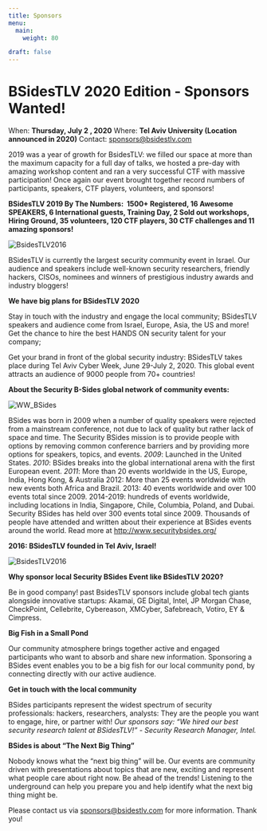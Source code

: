 ```yaml
---
title: Sponsors
menu:
  main:
    weight: 80

draft: false
---
```


# BSidesTLV 2020 Edition - Sponsors Wanted!

When: **Thursday, July 2 , 2020**
Where: **Tel Aviv University (Location announced in 2020)**
Contact: sponsors@bsidestlv.com

2019 was a year of growth for BsidesTLV: we filled our space at more than the maximum capacity for a full day of talks, we hosted a pre-day with amazing workshop content and ran a very successful CTF with massive participation! Once again our event brought together record numbers of  participants, speakers, CTF players, volunteers, and sponsors!

**BSidesTLV 2019 By The Numbers:   1500+ Registered, 16 Awesome SPEAKERS, 6 International guests, Training Day, 2 Sold out workshops, Hiring Ground, 35 volunteers, 120 CTF players, 30 CTF challenges and 11 amazing sponsors!**

![BsidesTLV2016](/images/partners/1.jpeg)

BSidesTLV is currently the largest security community event in Israel. Our audience and speakers include well-known security researchers, friendly hackers, CISOs, nominees and winners of prestigious industry awards and industry bloggers!

**We have big plans for BSidesTLV 2020**

Stay in touch with the industry and engage the local community; BSidesTLV speakers and audience come from Israel, Europe, Asia, the US and more! 
Get the chance to hire the best HANDS ON security talent for your company;

Get your brand in front of the global security industry:
BSidesTLV takes place during Tel Aviv Cyber Week, June 29-July 2, 2020. This global event attracts an audience of 9000 people from 70+ countries!


__**About the Security B-Sides global network of community events:**__

![WW_BSides](/images/partners/bsides_global.jpeg)

BSides was born in 2009 when a number of quality speakers were rejected from a mainstream conference, not due to lack of quality but rather lack of space and time. The Security BSides mission is to provide people with options by removing common conference barriers and by providing more options for speakers, topics, and events.
*2009*: Launched in the United States.
*2010*: BSides breaks into the global international arena with the first European event.
*2011*: More than 20 events worldwide in the US, Europe, India, Hong Kong, & Australia 2012: More than 25 events worldwide with new events both Africa and Brazil. 2013: 40 events worldwide and over 100 events total since 2009. 2014-2019: hundreds of events worldwide, including locations in India, Singapore, Chile, Columbia, Poland, and Dubai. Security BSides has held over 300 events total since 2009. Thousands of people have attended and written about their experience at BSides events around the world. Read more at http://www.securitybsides.org/


**2016: BSidesTLV founded in Tel Aviv, Israel!**

![BsidesTLV2016]()

**Why sponsor local Security BSides Event like BSidesTLV 2020?**

Be in good company! past BsidesTLV sponsors include global tech giants alongside innovative startups: Akamai, GE Digital, Intel, JP Morgan Chase, CheckPoint, Cellebrite, Cybereason, XMCyber, Safebreach, Votiro, EY & Cimpress.


**Big Fish in a Small Pond**

Our community atmosphere brings together active and engaged participants who want to absorb and share new information. Sponsoring a BSides event enables you to be a big fish for our local community pond, by connecting directly with our active audience. 

**Get in touch with the local community**

BSides participants represent the widest spectrum of security professionals: hackers, researchers, analysts: They are the people you want to engage, hire, or partner with!
*Our sponsors say: “We hired our best security research talent at BSidesTLV!”  -
Security Research Manager, Intel.*

**BSides is about “The Next Big Thing”**

Nobody knows what the “next big thing” will be. Our events are community driven with presentations about topics that are new, exciting and represent what people care about right now. Be ahead of the trends! Listening to the underground can help you prepare you and help identify what the next big thing might be.

Please contact us via sponsors@bsidestlv.com for more information. Thank you!
